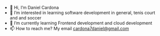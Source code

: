 - 👋 Hi, I’m Daniel Cardona
- 👀 I’m interested in learning software development in general, tenis court and and soccer
- 🌱 I’m currently learning Frontend development and cloud development
- 📫 How to reach me? My email cardona7daniel@gmail.com

<!---
cardona7daniel/cardona7daniel is a ✨ special ✨ repository because its `README.md` (this file) appears on your GitHub profile.
You can click the Preview link to take a look at your changes.
--->
